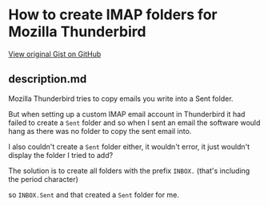 # How to create IMAP folders for Mozilla Thunderbird 

[View original Gist on GitHub](https://gist.github.com/Integralist/1606519)

## description.md

Mozilla Thunderbird tries to copy emails you write into a Sent folder.

But when setting up a custom IMAP email account in Thunderbird it had failed to create a `Sent` folder and so when I sent an email the software would hang as there was no folder to copy the sent email into.

I also couldn't create a `Sent` folder either, it wouldn't error, it just wouldn't display the folder I tried to add?

The solution is to create all folders with the prefix `INBOX.` (that's including the period character)

so `INBOX.Sent` and that created a `Sent` folder for me.

